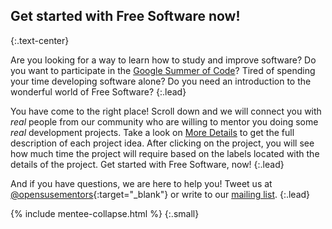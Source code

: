 ## Get started with Free Software now!
{:.text-center}

Are you looking for a way to learn how to study and improve
software? Do you want to participate in the [Google Summer of Code](https://summerofcode.withgoogle.com/)? Tired of spending your time developing software alone?
Do you need an introduction to the wonderful world of Free Software?
{:.lead}

You have come to the right place! Scroll down and we will connect
you with *real* people from our community who are willing
to mentor you doing some *real* development projects. Take a look on [More Details](https://101.opensuse.org/#projects) to get the full description of each project idea. After clicking on the project, you will see how much time the project will require based on the labels located with the details of the project.
Get started with Free Software, now!
{:.lead}

And if you have questions, we are here to help you! Tweet us at
[@opensusementors](https://twitter.com/@opensusementors){:target="_blank"}
or write to our [mailing list](mailto:opensuse-project@opensuse.org).
{:.lead}

{% include mentee-collapse.html %}
{:.small}
